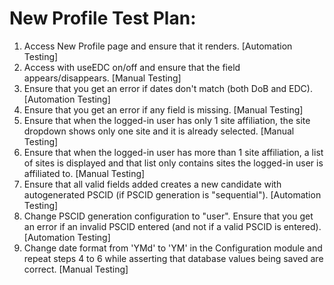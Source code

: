 # New Profile Test Plan:

1. Access New Profile page and ensure that it renders.
   [Automation Testing]
2. Access with useEDC on/off and ensure that the field appears/disappears.
   [Manual Testing]
3. Ensure that you get an error if dates don't match (both DoB and EDC).
   [Automation Testing]
4. Ensure that you get an error if any field is missing.
   [Manual Testing]
5. Ensure that when the logged-in user has only 1 site affiliation, the site
dropdown shows only one site and it is already selected.
   [Manual Testing]
6. Ensure that when the logged-in user has more than 1 site affiliation, a list of
sites is displayed and that list only contains sites the logged-in user
is affiliated to.
   [Manual Testing]
7. Ensure that all valid fields added creates a new candidate with
autogenerated PSCID (if PSCID generation is "sequential").
   [Automation Testing]
8. Change PSCID generation configuration to "user". Ensure that you
get an error if an invalid PSCID entered (and not if a valid PSCID is entered).
   [Automation Testing]
9. Change date format from 'YMd' to 'YM' in the Configuration module
and repeat steps 4 to 6 while asserting that database values being
saved are correct.
   [Manual Testing]
